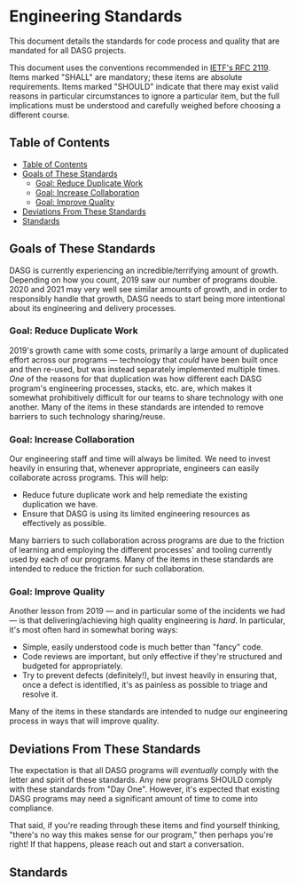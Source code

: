 # Engineering Standards

This document details the standards for code process and quality that are mandated for all DASG projects.

This document uses the conventions recommended in [IETF's RFC 2119](https://tools.ietf.org/html/rfc2119).
Items marked "SHALL" are mandatory; these items are absolute requirements.
Items marked "SHOULD" indicate that there may exist valid reasons in particular circumstances to ignore a particular item,
  but the full implications must be understood and carefully weighed before choosing a different course.


## Table of Contents
[Table of Contents]: #table-of-contents

* [Table of Contents](#table-of-contents)
* [Goals of These Standards](#goals-of-these-standards)
    * [Goal: Reduce Duplicate Work](#goal-reduce-duplicate-work)
    * [Goal: Increase Collaboration](#goal-increase-collaboration)
    * [Goal: Improve Quality](#goal-improve-quality)
* [Deviations From These Standards](#deviation-from-these-standards)
* [Standards](#standards)


## Goals of These Standards
[Goals of These Standards]: #goals-of-these-standards

DASG is currently experiencing an incredible/terrifying amount of growth.
Depending on how you count, 2019 saw our number of programs double.
2020 and 2021 may very well see similar amounts of growth,
  and in order to responsibly handle that growth,
  DASG needs to start being more intentional about its engineering and delivery processes.


### Goal: Reduce Duplicate Work
[Goal: Reduce Duplicate Work]: #goal-reduce-duplicate-work

2019's growth came with some costs,
  primarily a large amount of duplicated effort across our programs —
  technology that _could_ have been built once and then re-used,
  but was instead separately implemented multiple times.
_One_ of the reasons for that duplication was how different each DASG program's engineering processes, stacks, etc. are,
  which makes it somewhat prohibitively difficult for our teams to share technology with one another.
Many of the items in these standards are intended to remove barriers to such technology sharing/reuse.


### Goal: Increase Collaboration
[Goal: Increase Collaboration]: #goal-increase-collaboration

Our engineering staff and time will always be limited.
We need to invest heavily in ensuring that, whenever appropriate,
  engineers can easily collaborate across programs.
This will help:

* Reduce future duplicate work and help remediate the existing duplication we have.
* Ensure that DASG is using its limited engineering resources as effectively as possible.

Many barriers to such collaboration across programs are due to the friction of learning and employing
  the different processes' and tooling currently used by each of our programs.
Many of the items in these standards are intended to reduce the friction for such collaboration.


### Goal: Improve Quality
[Goal: Improve Quality]: #goal-improve-quality

Another lesson from 2019 — and in particular some of the incidents we had —
  is that delivering/achieving high quality engineering is _hard_.
In particular, it's most often hard in somewhat boring ways:

* Simple, easily understood code is much better than "fancy" code.
* Code reviews are important, but only effective if they're structured and budgeted for appropriately.
* Try to prevent defects (definitely!),
  but invest heavily in ensuring that, once a defect is identified,
  it's as painless as possible to triage and resolve it.

Many of the items in these standards are intended to nudge our engineering process in ways that will improve quality.


## Deviations From These Standards
[Deviations From These Standards]: #deviation-from-these-standards

The expectation is that all DASG programs will _eventually_ comply with the letter and spirit of these standards.
Any new programs SHOULD comply with these standards from "Day One".
However, it's expected that existing DASG programs may need a significant amount of time to come into compliance.

That said, if you're reading through these items and find yourself thinking,
  "there's no way this makes sense for our program,"
  then perhaps you're right!
If that happens, please reach out and start a conversation.


## Standards
[Standards]: #standards
